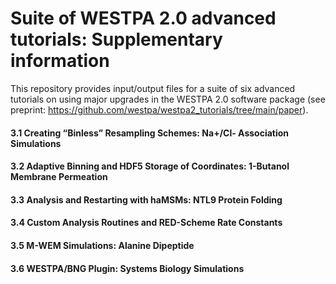 # Suite of WESTPA 2.0 advanced tutorials: Supplementary information
This repository provides input/output files for a suite of six advanced tutorials on using major upgrades in the WESTPA 2.0 software package (see preprint: https://github.com/westpa/westpa2_tutorials/tree/main/paper).

#### 3.1 Creating “Binless” Resampling Schemes: Na+/Cl- Association Simulations
#### 3.2 Adaptive Binning and HDF5 Storage of Coordinates: 1-Butanol Membrane Permeation
#### 3.3 Analysis and Restarting with haMSMs: NTL9 Protein Folding
#### 3.4 Custom Analysis Routines and RED-Scheme Rate Constants 
#### 3.5 M-WEM Simulations: Alanine Dipeptide
#### 3.6 WESTPA/BNG Plugin: Systems Biology Simulations

